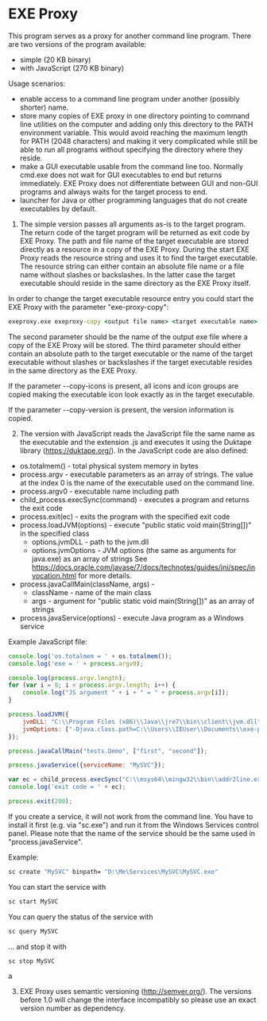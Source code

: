 # EXE Proxy

This program serves as a proxy for another command line program. There 
are two versions of the program available:
 - simple (20 KB binary)
 - with JavaScript (270 KB binary)

Usage scenarios:
 - enable access to a command line program under another (possibly shorter) name. 
 - store many copies of EXE proxy in one directory pointing to command line 
	utilities on the computer and
	adding only this directory to the PATH environment variable. This would avoid 
	reaching the maximum length for PATH (2048 characters) and making it very
	complicated while still be able to run all programs without specifying the 
	directory where they reside. 
 - make a GUI executable usable from the command line too. 
	Normally cmd.exe does not wait for
	GUI executables to end but returns immediately. EXE Proxy does not differentiate
	between GUI and non-GUI programs and always waits for the target process to end. 
 - launcher for Java or other programming languages that do not create executables
	by default.

1. The simple version passes all arguments as-is to the target program. 
The return code of the target program will be returned as exit code by EXE Proxy.
The path and file name of the target executable are
stored directly as a resource in a copy of the EXE Proxy. During the start
EXE Proxy reads the resource string and uses it to find the target executable.
The resource string can either contain an absolute file name or a file name
without slashes or backslashes. In the latter case the target executable should
reside in the same directory as the EXE Proxy itself.

In order to change the target executable resource entry you could start the EXE
Proxy with the parameter "exe-proxy-copy":

```bat
exeproxy.exe exeproxy-copy <output file name> <target executable name> [--copy-icons] [--copy-version]
```

The second parameter should be the name of the output exe file where a copy of
the EXE Proxy will be stored. The third parameter should either contain an
absolute path to the target executable or the name of the target executable 
without slashes or backslashes if the target executable resides in the same
directory as the EXE Proxy.

If the parameter --copy-icons is present, all icons and icon groups are copied
making the executable icon look exactly as in the target executable.

If the parameter --copy-version is present, the version information is copied.

2. The version with JavaScript reads the JavaScript file the same name as
the executable and the extension .js and executes it using the Duktape library
(https://duktape.org/). In the JavaScript code are also defined:
  - os.totalmem() - total physical system memory in bytes
  - process.argv - executable parameters as an array of strings. The value at the index 0 is the name of the executable used on the command line.
  - process.argv0 - executable name including path
  - child_process.execSync(command) - executes a program and returns the exit code
  - process.exit(ec) - exits the program with the specified exit code  
  - process.loadJVM(options) - execute "public static void main(String[])" in the specified class
     - options.jvmDLL - path to the jvm.dll
	 - options.jvmOptions - JVM options (the same as arguments for java.exe) as an array of strings
		See https://docs.oracle.com/javase/7/docs/technotes/guides/jni/spec/invocation.html for more details.
  - process.javaCallMain(className, args) - 		
	 - className - name of the main class
	 - args - argument for "public static void main(String[])" as an array of strings
  - process.javaService(options) - execute Java program as a Windows service
	 

Example JavaScript file:

```JavaScript
console.log('os.totalmem = ' + os.totalmem());
console.log('exe = ' + process.argv0);

console.log(process.argv.length);
for (var i = 0; i < process.argv.length; i++) {
	console.log("JS argument " + i + " = " + process.argv[i]);
}

process.loadJVM({
	jvmDLL: "C:\\Program Files (x86)\\Java\\jre7\\bin\\client\\jvm.dll", 
	jvmOptions: ["-Djava.class.path=C:\\Users\\IEUser\\Documents\\exe-proxy"],
});

process.javaCallMain("tests.Demo", ["first", "second"]);

process.javaService({serviceName: "MySVC"});

var ec = child_process.execSync("C:\\msys64\\mingw32\\bin\\addr2line.exe params");
console.log('exit code = ' + ec);

process.exit(200);
```

If you create a service, it will not work from the command line. You have to install it
first (e.g. via "sc.exe") and run it from the Windows Services control panel. Please note
that the name of the service should be the same used in "process.javaService".

Example:
```bat
sc create "MySVC" binpath= "D:\Me\Services\MySVC\MySVC.exe"
```

You can start the service with
```bat
sc start MySVC
```

You can query the status of the service with
```bat
sc query MySVC
```

... and stop it with
```bat
sc stop MySVC
```

a

3. EXE Proxy uses semantic versioning (http://semver.org/). The versions before
1.0 will change the interface incompatibly so please use an exact version 
number as dependency.

